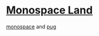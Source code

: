 # [Monospace Land][repo]

[monospace][mono] and [pug][pug]

[repo]: https://github.com/sombriks/monospace-land
[mono]: https://owickstrom.github.io/the-monospace-web
[pug]: https://pugjs.org
